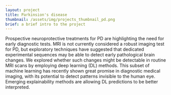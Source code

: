 ```yaml
---
layout: project
title: Parkinsion's disease
thumbnail: /assets/img/projects_thumbnail_pd.png
brief: a brief intro to the project
---
```


Prospective neuroprotective treatments for PD are highlighting the need for early diagnostic tests. MRI is not currently considered a robust imaging test for PD, but exploratory techniques have suggested that dedicated experimental sequences may be able to detect early pathological brain changes. We explored whether such changes might be detectable in routine MRI scans by employing deep learning (DL) methods. 
This subset of machine learning has recently shown great promise in diagnostic medical imaging, with its potential to detect patterns invisible to the human eye. Emerging explainability methods are allowing DL predictions to be better interpreted.